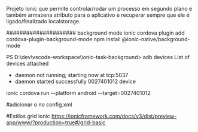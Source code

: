 Projeto Ionic que permite controlar/rodar um processo em segundo plano e também armazena atributo para o 
aplicativo e recuperar sempre que ele é ligado/finalizado localstorage.


#####################
background mode
ionic cordova plugin add cordova-plugin-background-mode
npm install @ionic-native/background-mode




PS D:\dev\vscode-workspace\ionic-task-background> adb devices
List of devices attached
* daemon not running; starting now at tcp:5037
* daemon started successfully
0027401012      device

ionic cordova run --platform android --target=0027401012   


#adicionar o no config.xml

<preference name="android-minSdkVersion" value="19" />
<engine name="android" spec="8.0.0" />



#Estilos grid ionic
https://ionicframework.com/docs/v3/dist/preview-app/www/?production=true#/grid-basic